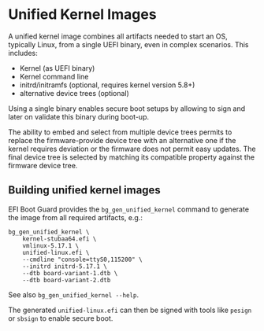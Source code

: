 # Unified Kernel Images #

A unified kernel image combines all artifacts needed to start an OS, typically
Linux, from a single UEFI binary, even in complex scenarios. This includes:
* Kernel (as UEFI binary)
* Kernel command line
* initrd/initramfs (optional, requires kernel version 5.8+)
* alternative device trees (optional)

Using a single binary enables secure boot setups by allowing to sign and later
on validate this binary during boot-up.

The ability to embed and select from multiple device trees permits to replace
the firmware-provide device tree with an alternative one if the kernel requires
deviation or the firmware does not permit easy updates. The final device tree
is selected by matching its compatible property against the firmware device
tree.

## Building unified kernel images ##

EFI Boot Guard provides the `bg_gen_unified_kernel` command to generate the
image from all required artifacts, e.g.:

```
bg_gen_unified_kernel \
    kernel-stubaa64.efi \
    vmlinux-5.17.1 \
    unified-linux.efi \
    --cmdline "console=ttyS0,115200" \
    --initrd initrd-5.17.1 \
    --dtb board-variant-1.dtb \
    --dtb board-variant-2.dtb
```

See also `bg_gen_unified_kernel --help`.

The generated `unified-linux.efi` can then be signed with tools like `pesign`
or `sbsign` to enable secure boot.
